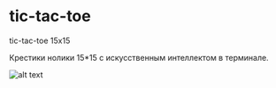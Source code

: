 # tic-tac-toe
tic-tac-toe 15x15 

Крестики нолики 15*15 с искусственным интеллектом в терминале.

![alt text](https://imgur.com/a/nVlII5x)
